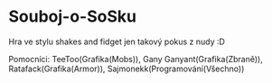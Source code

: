 # Souboj-o-SoSku

Hra ve stylu shakes and fidget jen takový pokus z nudy :D 

Pomocníci: TeeToo(Grafika(Mobs)), Gany Ganyant(Grafika(Zbraně)), Ratafack(Grafika(Armor)), Sajmonekk(Programování(Všechno))

